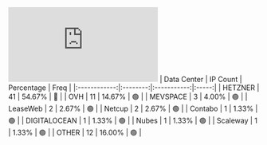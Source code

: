 ![Diagramm](https://github.com/obajay/StateSync-snapshots/blob/main/Projects/Jackal/1/README.md)
| Data Center | IP Count | Percentage | Freq |
|:------------:|:--------:|:-----------:|:-----:|
| HETZNER | 41 | 54.67% | 🔴 |
| OVH | 11 | 14.67% | 🟢 |
| MEVSPACE | 3 | 4.00% | 🟢 |
| LeaseWeb | 2 | 2.67% | 🟢 |
| Netcup | 2 | 2.67% | 🟢 |
| Contabo | 1 | 1.33% | 🟢 |
| DIGITALOCEAN | 1 | 1.33% | 🟢 |
| Nubes | 1 | 1.33% | 🟢 |
| Scaleway | 1 | 1.33% | 🟢 |
| OTHER | 12 | 16.00% | 🟢 |